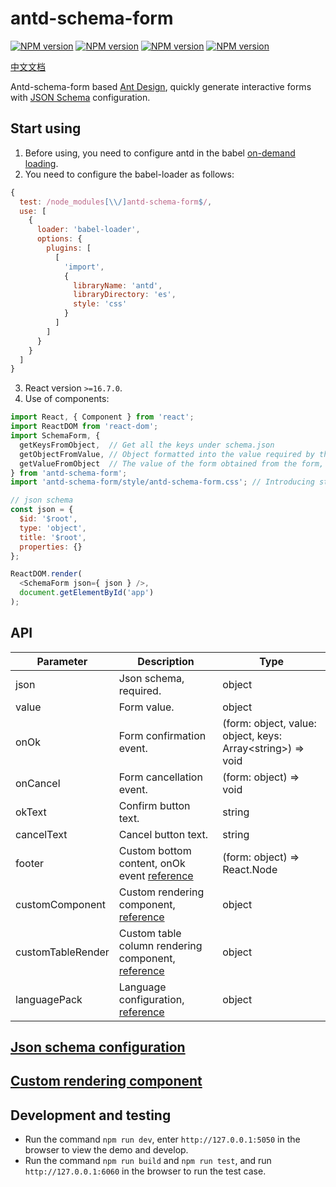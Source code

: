 # antd-schema-form

[![NPM version][antd-schema-form-image]][antd-schema-form-url]
[![NPM version][react-image]][react-url]
[![NPM version][react-dom-image]][react-dom-url]
[![NPM version][ant-design-image]][ant-design-url]

[antd-schema-form-image]: https://img.shields.io/badge/antd--schema--form-2.5.0--rc.0-blue.svg
[antd-schema-form-url]: https://www.npmjs.com/package/antd-schema-form

[react-image]: https://img.shields.io/badge/react-%3E=16.7.0-red.svg
[react-url]: https://github.com/facebook/react

[react-dom-image]: https://img.shields.io/badge/react--dom-%3E=16.7.0-red.svg
[react-dom-url]: https://github.com/facebook/react

[ant-design-image]: https://img.shields.io/badge/ant--design-%3E=3.12.0-red.svg
[ant-design-url]: https://github.com/ant-design/ant-design

[中文文档](README-zhCN.md)

Antd-schema-form based [Ant Design](https://ant.design/), quickly generate interactive forms with [JSON Schema](http://json-schema.org/draft-07/json-schema-validation.html) configuration.

## Start using

1. Before using, you need to configure antd in the babel [on-demand loading](https://ant.design/docs/react/introduce#Use-modularized-antd).
2. You need to configure the babel-loader as follows:

  ```javascript
  {
    test: /node_modules[\\/]antd-schema-form$/,
    use: [
      {
        loader: 'babel-loader',
        options: {
          plugins: [
            [
              'import',
              {
                libraryName: 'antd',
                libraryDirectory: 'es',
                style: 'css'
              }
            ]
          ]
        }
      }
    ]
  }
  ```

3. React version `>=16.7.0`.
4. Use of components:

  ```javascript
  import React, { Component } from 'react';
  import ReactDOM from 'react-dom';
  import SchemaForm, {
    getKeysFromObject,  // Get all the keys under schema.json
    getObjectFromValue, // Object formatted into the value required by the form
    getValueFromObject  // The value of the form obtained from the form, formatted into an object
  } from 'antd-schema-form';
  import 'antd-schema-form/style/antd-schema-form.css'; // Introducing style

  // json schema
  const json = {
    $id: '$root',
    type: 'object',
    title: '$root',
    properties: {}
  };

  ReactDOM.render(
    <SchemaForm json={ json } />,
    document.getElementById('app')
  );
  ```

## API

| Parameter         | Description                                                                 | Type                   |
| ---               | ---                                                                         | ---                    |
| json              | Json schema, required.                                                      | object                 |
| value             | Form value.                                                                 | object                 |
| onOk              | Form confirmation event.                                                    | (form: object, value: object, keys: Array&lt;string&gt;) => void |
| onCancel          | Form cancellation event.                                                    | (form: object) => void |
| okText            | Confirm button text.                                                        | string                 |
| cancelText        | Cancel button text.                                                         | string                 |
| footer            | Custom bottom content, onOk event [reference](https://github.com/duan602728596/antd-schema-form/blob/master/src/components/FormObject/FormObject.tsx#L185) | (form: object) => React.Node |
| customComponent   | Custom rendering component, [reference](docs/custom_rendering_component.md) | object                 |
| customTableRender | Custom table column rendering component, [reference](docs/custom_rendering_component.md#custom-table-column-rendering-component) | object |
| languagePack      | Language configuration, [reference](language/default.json)                  | object                 |

## [Json schema configuration](docs/json_schema_configuration.md)

## [Custom rendering component](docs/custom_rendering_component.md)

## Development and testing

* Run the command `npm run dev`, enter `http://127.0.0.1:5050` in the browser to view the demo and develop.
* Run the command `npm run build` and `npm run test`, and run `http://127.0.0.1:6060` in the browser to run the test case.

